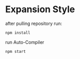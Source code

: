 # Expansion Style

after pulling repository run:
```
npm install
```

run Auto-Compiler
```
npm start
```
